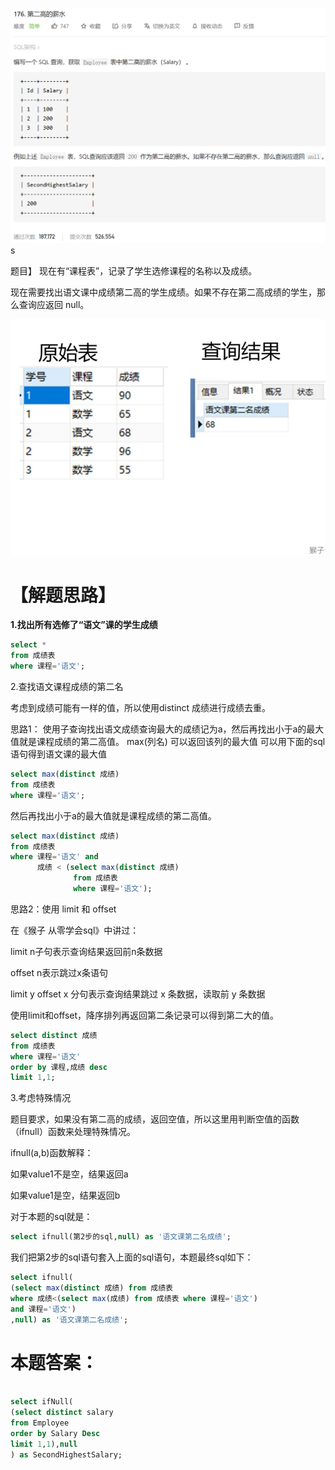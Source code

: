 <img src="第二高薪水.assets/image-20210320100934720.png" alt="image-20210320100934720" style="zoom:50%;" />s

题目】
现在有“课程表”，记录了学生选修课程的名称以及成绩。

现在需要找出语文课中成绩第二高的学生成绩。如果不存在第二高成绩的学生，那么查询应返回 null。

![1.png](第二高薪水.assets/c09dea53fac050ee084ef25c685141fdf6b676527ae48de842a5bbbc4e3bbfa3-1.png)

# 【解题思路】

**1.找出所有选修了“语文”课的学生成绩**

```sql
select * 
from 成绩表
where 课程='语文';
```

2.查找语文课程成绩的第二名

考虑到成绩可能有一样的值，所以使用distinct 成绩进行成绩去重。

思路1：
使用子查询找出语文成绩查询最大的成绩记为a，然后再找出小于a的最大值就是课程成绩的第二高值。
max(列名) 可以返回该列的最大值
可以用下面的sql语句得到语文课的最大值

```sql
select max(distinct 成绩) 
from 成绩表
where 课程='语文';
```

然后再找出小于a的最大值就是课程成绩的第二高值。

```sql
select max(distinct 成绩) 
from 成绩表
where 课程='语文' and
      成绩 < (select max(distinct 成绩) 
              from 成绩表 
              where 课程='语文');
```

思路2：使用 limit 和 offset

在《猴子 从零学会sql》中讲过：

limit n子句表示查询结果返回前n条数据

offset n表示跳过x条语句

limit y offset x 分句表示查询结果跳过 x 条数据，读取前 y 条数据

使用limit和offset，降序排列再返回第二条记录可以得到第二大的值。

```sql
select distinct 成绩  
from 成绩表
where 课程='语文'
order by 课程,成绩 desc
limit 1,1;
```

3.考虑特殊情况

题目要求，如果没有第二高的成绩，返回空值，所以这里用判断空值的函数（ifnull）函数来处理特殊情况。

ifnull(a,b)函数解释：

如果value1不是空，结果返回a

如果value1是空，结果返回b

对于本题的sql就是：

```sql
select ifnull(第2步的sql,null) as '语文课第二名成绩';
```

我们把第2步的sql语句套入上面的sql语句，本题最终sql如下：

```sql
select ifnull(
(select max(distinct 成绩) from 成绩表
where 成绩<(select max(成绩) from 成绩表 where 课程='语文')
and 课程='语文')
,null) as '语文课第二名成绩';

```

# 本题答案：

```sql

select ifNull(
(select distinct salary
from Employee 
order by Salary Desc
limit 1,1),null
) as SecondHighestSalary;

```

